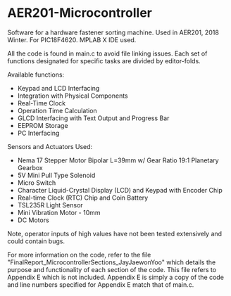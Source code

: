 # AER201-Microcontroller
Software for a hardware fastener sorting machine. Used in AER201, 2018 Winter. For PIC18F4620. MPLAB X IDE used. 

All the code is found in main.c to avoid file linking issues. Each set of functions designated for specific tasks are divided by editor-folds.

Available functions:
- Keypad and LCD Interfacing
- Integration with Physical Components
- Real-Time Clock
- Operation Time Calculation
- GLCD Interfacing with Text Output and Progress Bar
- EEPROM Storage
- PC Interfacing

Sensors and Actuators Used:
- Nema 17 Stepper Motor Bipolar L=39mm w/ Gear Ratio 19:1 Planetary Gearbox
- 5V Mini Pull Type Solenoid
- Micro Switch
- Character Liquid-Crystal Display (LCD) and Keypad with Encoder Chip
- Real-time Clock (RTC) Chip and Coin Battery
- TSL235R Light Sensor
- Mini Vibration Motor - 10mm
- DC Motors

Note, operator inputs of high values have not been tested extensively and could contain bugs.

For more information on the code, refer to the file "FinalReport_MicrocontrollerSections_JayJaewonYoo" which details the purpose and functionality of each section of the code. This file refers to Appendix E which is not included. Appendix E is simply a copy of the code and line numbers specified for Appendix E match that of main.c.
